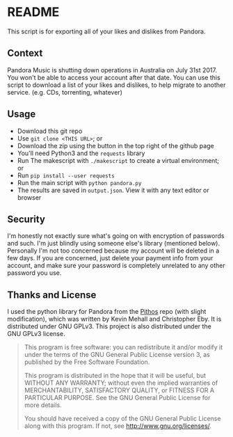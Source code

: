 # README

This script is for exporting all of your likes and dislikes from Pandora.

## Context

Pandora Music is shutting down operations in Australia on July 31st 2017.
You won't be able to access your account after that date.
You can use this script to download a list of your likes and dislikes, to help migrate to another service. (e.g. CDs, torrenting, whatever)

## Usage

* Download this git repo
 * Use `git clone <THIS URL>`; or
 * Download the zip using the button in the top right of the github page
* You'll need Python3 and the `requests` library
 * Run The makescript with `./makescript` to create a virtual environment; or
 * Run `pip install --user requests`
* Run the main script with `python pandora.py`
* The results are saved in `output.json`. View it with any text editor or browser

## Security

I'm honestly not exactly sure what's going on with encryption of passwords and such. I'm just blindly using someone else's library (mentioned below). Personally I'm not too concerned because my account will be deleted in a few days. If you are concerned, just delete your payment info from your account, and make sure your password is completely unrelated to any other password you use.

## Thanks and License

I used the python library for Pandora from the [Pithos](https://github.com/pithos/pithos) repo (with slight modification), which was written by Kevin Mehall and Christopher Eby. It is distributed under GNU GPLv3. This project is also distributed under the GNU GPLv3 license.

> This program is free software: you can redistribute it and/or modify it
> under the terms of the GNU General Public License version 3, as published
> by the Free Software Foundation.
>
> This program is distributed in the hope that it will be useful, but
> WITHOUT ANY WARRANTY; without even the implied warranties of
> MERCHANTABILITY, SATISFACTORY QUALITY, or FITNESS FOR A PARTICULAR
> PURPOSE.  See the GNU General Public License for more details.
>
> You should have received a copy of the GNU General Public License along
> with this program.  If not, see <http://www.gnu.org/licenses/>.
